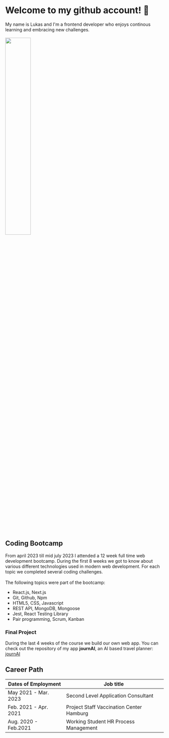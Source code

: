 # Welcome to my github account! 🙂
My name is Lukas and I'm a frontend developer who enjoys continous learning and embracing new challenges. 
<br />
<br />
<img src= "https://user-images.githubusercontent.com/130902818/232498646-2cd797ac-6683-4020-b482-762271fe2c04.jpeg" width=40%>

## Coding Bootcamp
From april 2023 till mid july 2023 I attended a 12 week full time web development bootcamp. During the first 8 weeks we got to know about various different technologies used in modern web development. For each topic we completed several coding challenges.
<br/>
<br/>
The following topics were part of the bootcamp:
- React.js, Next.js
- Git, Github, Npm
- HTML5, CSS, Javascript
- REST API, MongoDB, Mongoose
- Jest, React Testing Library
- Pair programming, Scrum, Kanban

### Final Project
During the last 4 weeks of the course we build our own web app.
You can check out the repository of my app **journAI**, an AI based travel planner: [journAI](https://github.com/LukasWeckner/journAI)


## Career Path
| Dates of Employment | Job title |
| ----------- | ----------- |
| May 2021 - Mar. 2023 | Second Level Application Consultant |
| Feb. 2021 - Apr. 2021 | Project Staff Vaccination Center Hamburg |
| Aug. 2020 - Feb.2021 | Working Student HR Process Management |

